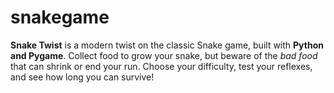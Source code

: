 # snakegame
**Snake Twist** is a modern twist on the classic Snake game, built with **Python and Pygame**.   Collect food to grow your snake, but beware of the *bad food* that can shrink or end your run.   Choose your difficulty, test your reflexes, and see how long you can survive!
